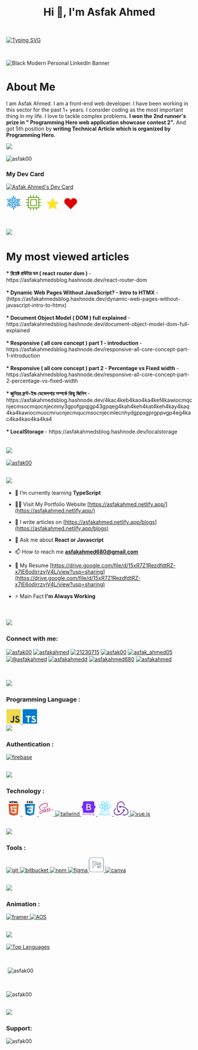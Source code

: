 <h1 align="center">Hi 👋, I'm Asfak Ahmed</h1>
<br/>

[![Typing SVG](https://readme-typing-svg.demolab.com?font=Roboto&weight=900&size=30&duration=3000&pause=1000&color=0981F7&background=FFFFFF00&center=true&vCenter=true&width=1245&lines=Front-End+Web+Developer;React+Developer;Expert+Responsive+Designer;Progmming+Enthusiast)](https://git.io/typing-svg)

<br/>

![Black Modern Personal LinkedIn Banner](https://github.com/Asfak00/asfak00/assets/108581106/a52fdd07-a694-4ac4-94e4-67700d320d13)


<h1> About Me </h1>

I am Asfak Ahmed. I am a front-end web developer. I have been working in this sector for the past 1+ years. I consider coding as the most
important thing in my life. I love to tackle complex problems. <b> I won the 2nd runner's prize in " Programming Hero web application
showcase contest 2".</b> And got 5th position by <b> writing Technical Article which is organized by Programming Hero. </b>

<img src="https://user-images.githubusercontent.com/73097560/115834477-dbab4500-a447-11eb-908a-139a6edaec5c.gif">

<p align="left"> <img src="https://komarev.com/ghpvc/?username=asfak00&label=Profile%20views&color=0e75b6&style=flat" alt="asfak00" /> </p>

### My Dev Card
<a href="https://app.daily.dev/asfak00"><img src="https://api.daily.dev/devcards/v2/JWTzDnbE79KJJTtzoIWwF.png?type=default&r=yj9" width="356" alt="Asfak Ahmed's Dev Card"/></a>

<a href='https://archiveprogram.github.com/'><img src='https://raw.githubusercontent.com/acervenky/animated-github-badges/master/assets/acbadge.gif' width='40' height='40'></a> <a href='https://docs.github.com/en/developers'><img src='https://raw.githubusercontent.com/acervenky/animated-github-badges/master/assets/devbadge.gif' width='40' height='40'></a> <a href='https://stars.github.com/'><img src='https://raw.githubusercontent.com/acervenky/animated-github-badges/master/assets/starbadge.gif' width='35' height='35'></a> <a href='https://docs.github.com/en/github/supporting-the-open-source-community-with-github-sponsors'><img src='https://raw.githubusercontent.com/acervenky/animated-github-badges/master/assets/sponsorbadge.gif' width='35' height='35'></a> 


<br/>
<br/>

<img src="https://user-images.githubusercontent.com/73097560/115834477-dbab4500-a447-11eb-908a-139a6edaec5c.gif">

<h1> My most viewed articles </h1>
<a><b> * রিয়েক্ট রাউটার ডম ( react router dom ) </b></a> - https://asfakahmedsblog.hashnode.dev/react-router-dom <br/><br/>
<a><b> * Dynamic Web Pages Without JavaScript? - Intro to HTMX </b></a> - (https://asfakahmedsblog.hashnode.dev/dynamic-web-pages-without-javascript-intro-to-htmx) <br/><br/>
<a><b>* Document Object Model ( DOM ) full explained</b></a> - https://asfakahmedsblog.hashnode.dev/document-object-model-dom-full-explained <br/><br/>
<a><b>* Responsive ( all core concept ) part 1 - introduction</b></a> - https://asfakahmedsblog.hashnode.dev/responsive-all-core-concept-part-1-introduction <br/><br/>
<a><b>* Responsive ( all core concept ) part 2 - Percentage vs Fixed width</b></a> - https://asfakahmedsblog.hashnode.dev/responsive-all-core-concept-part-2-percentage-vs-fixed-width
<br/><br/>
<a><b>* জুনিয়র ফ্রন্ট-ইন্ড ডেভেলপার সম্পর্কে কিছু জিনিস </b></a> - https://asfakahmedsblog.hashnode.dev/4kac4keb4kao4ka4kef4kawiocmqcnjecmsocmqocnjecmny3gpofgpqjgp43gpqeg4kah4keh4kat4keh4kay4kaq4ka4kawiocmuocmrucnjecmqucmsocnjecmlecnhydgppxgprgppvgp4eg4kac4ka4kao4ka4ka4
<br/><br/>
<a><b>* LocalStorage </b></a> - https://asfakahmedsblog.hashnode.dev/localstorage
<br/>
<br/>
<br/>

<img src="https://user-images.githubusercontent.com/73097560/115834477-dbab4500-a447-11eb-908a-139a6edaec5c.gif">
<br/>

<p align="left"> <a href="https://github.com/ryo-ma/github-profile-trophy"><img src="https://github-profile-trophy.vercel.app/?username=asfak00" alt="asfak00" /></a> </p>
<br/>
<img src="https://user-images.githubusercontent.com/73097560/115834477-dbab4500-a447-11eb-908a-139a6edaec5c.gif">

- 🌱 I’m currently learning **TypeScript**

- 👨‍💻 Visit My Portfolio Website [https://asfakahmed.netlify.app/](https://asfakahmed.netlify.app/)

- 📝 I write articles on [https://asfakahmed.netlify.app/blogs](https://asfakahmed.netlify.app/blogs)

- 💬 Ask me about **React or Javascript**

- 📫 How to reach me **asfakahmed680@gmail.com**

- 📄 My Resume [https://drive.google.com/file/d/15xR7Z1RezdfdtRZ-x7IE6odirrzvjV4L/view?usp=sharing](https://drive.google.com/file/d/15xR7Z1RezdfdtRZ-x7IE6odirrzvjV4L/view?usp=sharing)

- ⚡ Main Fact **I'm Always Working**

<br/>
<br/>

<img src="https://user-images.githubusercontent.com/73097560/115834477-dbab4500-a447-11eb-908a-139a6edaec5c.gif">

<h3 align="left">Connect with me:</h3>
<p align="left">
<a href="https://twitter.com/asfak00" target="blank"><img align="center" src="https://raw.githubusercontent.com/rahuldkjain/github-profile-readme-generator/master/src/images/icons/Social/twitter.svg" alt="asfak00" height="30" width="40" /></a>
<a href="https://linkedin.com/in/asfakahmed" target="blank"><img align="center" src="https://raw.githubusercontent.com/rahuldkjain/github-profile-readme-generator/master/src/images/icons/Social/linked-in-alt.svg" alt="asfakahmed" height="30" width="40" /></a>
<a href="https://stackoverflow.com/users/21230715" target="blank"><img align="center" src="https://raw.githubusercontent.com/rahuldkjain/github-profile-readme-generator/master/src/images/icons/Social/stack-overflow.svg" alt="21230715" height="30" width="40" /></a>
<a href="https://fb.com/asfak00" target="blank"><img align="center" src="https://raw.githubusercontent.com/rahuldkjain/github-profile-readme-generator/master/src/images/icons/Social/facebook.svg" alt="asfak00" height="30" width="40" /></a>
<a href="https://instagram.com/asfak_ahmed05" target="blank"><img align="center" src="https://raw.githubusercontent.com/rahuldkjain/github-profile-readme-generator/master/src/images/icons/Social/instagram.svg" alt="asfak_ahmed05" height="30" width="40" /></a>
<a href="https://hashnode.com/@asfakahmed" target="blank"><img align="center" src="https://raw.githubusercontent.com/rahuldkjain/github-profile-readme-generator/master/src/images/icons/Social/hashnode.svg" alt="@asfakahmed" height="30" width="40" /></a>
<a href="https://www.youtube.com/c/asfakahmedd" target="blank"><img align="center" src="https://raw.githubusercontent.com/rahuldkjain/github-profile-readme-generator/master/src/images/icons/Social/youtube.svg" alt="asfakahmedd" height="30" width="40" /></a>
<a href="https://www.hackerrank.com/asfakahmed680" target="blank"><img align="center" src="https://raw.githubusercontent.com/rahuldkjain/github-profile-readme-generator/master/src/images/icons/Social/hackerrank.svg" alt="asfakahmed680" height="30" width="40" /></a>
<a href="https://www.leetcode.com/asfak00" target="blank"><img align="center" src="https://raw.githubusercontent.com/rahuldkjain/github-profile-readme-generator/master/src/images/icons/Social/leet-code.svg" alt="asfakahmed" height="30" width="40" /></a>
</p>

<br/>


</br>

<img src="https://user-images.githubusercontent.com/73097560/115834477-dbab4500-a447-11eb-908a-139a6edaec5c.gif">


<h3 align="left">Programming Language :</h3>
<a href="https://developer.mozilla.org/en-US/docs/Web/JavaScript" target="_blank" rel="noreferrer"> <img src="https://raw.githubusercontent.com/devicons/devicon/master/icons/javascript/javascript-original.svg" alt="javascript" width="40" height="40"/> </a>
<a href="https://www.typescriptlang.org/" target="_blank" rel="noreferrer"> <img src="https://raw.githubusercontent.com/devicons/devicon/master/icons/typescript/typescript-original.svg" alt="typescript" width="40" height="40"/> </a>

</br>

<img src="https://user-images.githubusercontent.com/73097560/115834477-dbab4500-a447-11eb-908a-139a6edaec5c.gif">


<h3 align="left">Authentication :</h3>

 <a href="https://firebase.google.com/" target="_blank" rel="noreferrer"> <img src="https://www.vectorlogo.zone/logos/firebase/firebase-icon.svg" alt="firebase" width="40" height="40"/> </a>

 
</br>

<img src="https://user-images.githubusercontent.com/73097560/115834477-dbab4500-a447-11eb-908a-139a6edaec5c.gif">


<h3 align="left">Technology :</h3>
<p align="left">
  <a href="https://www.w3.org/html/" target="_blank" rel="noreferrer"> <img src="https://raw.githubusercontent.com/devicons/devicon/master/icons/html5/html5-original-wordmark.svg" alt="html5" width="40" height="40"/> </a>     <a href="https://www.w3schools.com/css/" target="_blank" rel="noreferrer"> <img src="https://raw.githubusercontent.com/devicons/devicon/master/icons/css3/css3-original-wordmark.svg" alt="css3" width="40" height="40"/> </a>     <a href="https://sass-lang.com" target="_blank" rel="noreferrer"> <img src="https://raw.githubusercontent.com/devicons/devicon/master/icons/sass/sass-original.svg" alt="sass" width="40" height="40"/> </a>     <a href="https://tailwindcss.com/" target="_blank" rel="noreferrer"> <img src="https://www.vectorlogo.zone/logos/tailwindcss/tailwindcss-icon.svg" alt="tailwind" width="40" height="40"/> </a>     <a href="https://getbootstrap.com" target="_blank" rel="noreferrer"> <img src="https://raw.githubusercontent.com/devicons/devicon/master/icons/bootstrap/bootstrap-plain-wordmark.svg" alt="bootstrap" width="40" height="40"/> </a>     <a href="https://reactjs.org/" target="_blank" rel="noreferrer"> <img src="https://raw.githubusercontent.com/devicons/devicon/master/icons/react/react-original-wordmark.svg" alt="react" width="40" height="40"/> </a>     <a href="https://redux.js.org" target="_blank" rel="noreferrer"> <img src="https://raw.githubusercontent.com/devicons/devicon/master/icons/redux/redux-original.svg" alt="redux" width="40" height="40"/> </a>
 <a href="https://vuejs.org/" target="_blank" rel="noreferrer"> <img src="https://upload.wikimedia.org/wikipedia/commons/thumb/9/95/Vue.js_Logo_2.svg/800px-Vue.js_Logo_2.svg.png" alt="vue.js" width="40" height="40"/> </a>
</p>

</br>

<img src="https://user-images.githubusercontent.com/73097560/115834477-dbab4500-a447-11eb-908a-139a6edaec5c.gif">

</br>

<h3 align="left">Tools :</h3>
<p align="left">
  <a href="https://git-scm.com/" target="_blank" rel="noreferrer"> <img src="https://www.vectorlogo.zone/logos/git-scm/git-scm-icon.svg" alt="git" width="40" height="40"/> </a>      <a href="https://bitbucket.org/product" target="_blank" rel="noreferrer"> <img src="https://slack-files2.s3-us-west-2.amazonaws.com/avatars/2018-03-21/334235045829_1d1db85d6877560365df_512.png" alt="bitbucket" width="40" height="40"/> </a>    <a href="https://www.npmjs.com/" target="_blank" rel="noreferrer"> <img src="https://miro.medium.com/v2/resize:fit:640/format:webp/1*o474X_2eTiF2Dnn39h6Rjg.jpeg" alt="npm" width="50" height="30"/> </a>    <a href="https://www.figma.com/" target="_blank" rel="noreferrer"> <img src="https://www.vectorlogo.zone/logos/figma/figma-icon.svg" alt="figma" width="40" height="40"/> </a>     <a href="https://www.photoshop.com/en" target="_blank" rel="noreferrer"> <img src="https://raw.githubusercontent.com/devicons/devicon/master/icons/photoshop/photoshop-line.svg" alt="photoshop" width="40" height="40"/> </a> <a href="https://www.canva.com/" target="_blank" rel="noreferrer"> <img src="https://play-lh.googleusercontent.com/3aWGqSf3T_p3F6wc8FFvcZcnjWlxpZdNaqFVEvPwQ1gTOPkVoZwq6cYvfK9eCkwCXbRY" alt="canva" width="40" height="40" /> </a> 
</p>

</br>

<img src="https://user-images.githubusercontent.com/73097560/115834477-dbab4500-a447-11eb-908a-139a6edaec5c.gif">

<h3 align="left">Animation :</h3>

<p align="left">  <a href="https://www.framer.com/" target="_blank" rel="noreferrer"> <img src="https://www.vectorlogo.zone/logos/framer/framer-icon.svg" alt="framer" width="40" height="40"/> </a>  <a href="https://michalsnik.github.io/aos/" target="_blank" rel="noreferrer"> <img src="https://www.bram.us/wordpress/wp-content/uploads/2016/08/68747470733a2f2f7333322e706f7374696d672e6f72672f6b7476743539686f6c2f616f735f6865616465722e706e67.png" alt="AOS" width="50" height="30"/> </a> </p>

<br/>

<img src="https://user-images.githubusercontent.com/73097560/115834477-dbab4500-a447-11eb-908a-139a6edaec5c.gif">

<p align="left">
  <a href="https://github.com/asfak00" align="left"><img src="https://github-readme-stats.vercel.app/api/top-langs/?username=asfak00&langs_count=10&title_color=a855f7&text_color=000&icon_color=000&bg_color=fffff&hide_border=false&locale=en&custom_title=Top%20%Languages" alt="Top Languages" /></a>
</p>

<br/>

  <p>&nbsp;<img align="center" src="https://github-readme-stats.vercel.app/api?username=asfak00&show_icons=true&locale=en" alt="asfak00" /></p>
  
<br/>

<p><img align="center" src="https://github-readme-streak-stats.herokuapp.com/?user=asfak00&" alt="asfak00" /></p>

</br>

<img src="https://user-images.githubusercontent.com/73097560/115834477-dbab4500-a447-11eb-908a-139a6edaec5c.gif">

<h3 align="left">Support:</h3>
<p><a href="https://www.buymeacoffee.com/asfak00"> <img align="left" src="https://cdn.buymeacoffee.com/buttons/v2/default-yellow.png" height="50" width="210" alt="asfak00" /></a></p>

</br>
